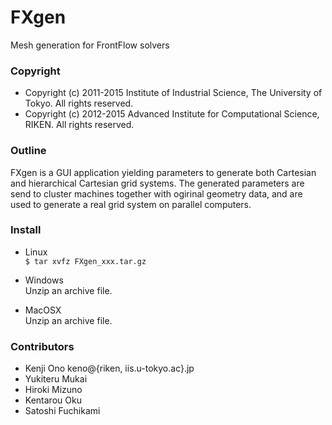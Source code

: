 # FXgen
Mesh generation for FrontFlow solvers

### Copyright 
- Copyright (c) 2011-2015 Institute of Industrial Science, The University of Tokyo. All rights reserved.
- Copyright (c) 2012-2015 Advanced Institute for Computational Science, RIKEN. All rights reserved.

### Outline
FXgen is a GUI application yielding parameters to generate both Cartesian and hierarchical Cartesian grid systems. The generated parameters are send to cluster machines together with ogirinal geometry data, and are used to generate a real grid system on parallel computers.


### Install
- Linux  
`$ tar xvfz FXgen_xxx.tar.gz`

- Windows  
Unzip an archive file.

- MacOSX  
Unzip an archive file.

### Contributors
- Kenji Ono keno@{riken, iis.u-tokyo.ac}.jp
- Yukiteru    Mukai
- Hiroki      Mizuno
- Kentarou    Oku
- Satoshi     Fuchikami
